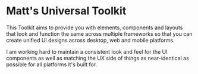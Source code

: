 # Matt's Universal Toolkit

This Toolkit aims to provide you with elements, components and layouts that look and function the same across multiple frameworks so that you can create unified UI designs across desktop, web and mobile platforms.

I am working hard to maintain a consistent look and feel for the UI components as well as matching the UX side of things as near-identical as possible for all platforms it's built for.
